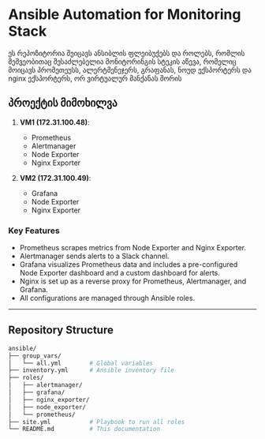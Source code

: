 # Ansible Automation for Monitoring Stack

ეს რეპოზიტორია შეიცავს ანსიბლის ფლეიბუქებს და როლებს, რომლის მეშვეობითაც შესაძლებელია მონიტორინგის სტეკის აწევა, რომელიც მოიცავს პრომეთეუსს, ალერტმენეჯერს, გრაფანას, ნოუდ ექსპორტერს და nginx ექსპორტერს, ორ ვირტუალურ მანქანას შორის

## პროექტის მიმოხილვა

1. **VM1 (172.31.100.48)**:
   - Prometheus
   - Alertmanager
   - Node Exporter
   - Nginx Exporter

2. **VM2 (172.31.100.49)**:
   - Grafana
   - Node Exporter
   - Nginx Exporter

### Key Features
- Prometheus scrapes metrics from Node Exporter and Nginx Exporter.
- Alertmanager sends alerts to a Slack channel.
- Grafana visualizes Prometheus data and includes a pre-configured Node Exporter dashboard and a custom dashboard for alerts.
- Nginx is set up as a reverse proxy for Prometheus, Alertmanager, and Grafana.
- All configurations are managed through Ansible roles.

---

## Repository Structure

```bash
ansible/
├── group_vars/
│   └── all.yml        # Global variables
├── inventory.yml      # Ansible inventory file
├── roles/
│   ├── alertmanager/
│   ├── grafana/
│   ├── nginx_exporter/
│   ├── node_exporter/
│   └── prometheus/
├── site.yml           # Playbook to run all roles
└── README.md          # This documentation
